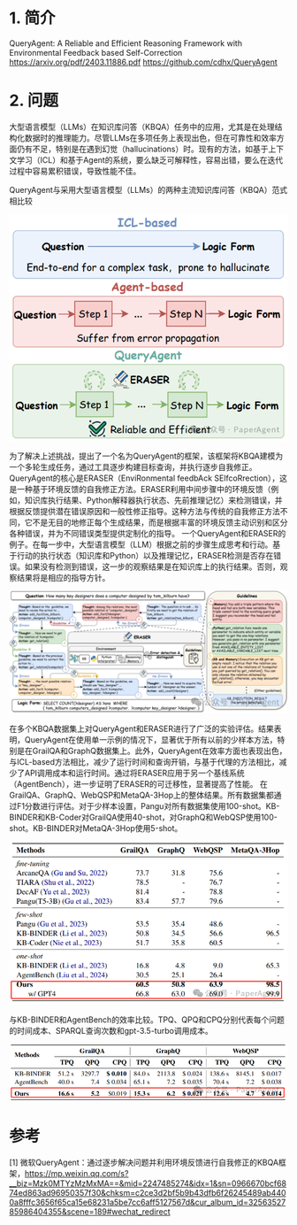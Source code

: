 # 1. 简介

QueryAgent: A Reliable and Efficient Reasoning Framework with Environmental Feedback based Self-Correction 
https://arxiv.org/pdf/2403.11886.pdf
https://github.com/cdhx/QueryAgent

# 2. 问题

大型语言模型（LLMs）在知识库问答（KBQA）任务中的应用，尤其是在处理结构化数据时的推理能力。尽管LLMs在多项任务上表现出色，但在可靠性和效率方面仍有不足，特别是在遇到幻觉（hallucinations）时。现有的方法，如基于上下文学习（ICL）和基于Agent的系统，要么缺乏可解释性，容易出错，要么在迭代过程中容易累积错误，导致性能不佳。

QueryAgent与采用大型语言模型（LLMs）的两种主流知识库问答（KBQA）范式相比较

![](.02_QueryAgent_images/范式比较.png)

为了解决上述挑战，提出了一个名为QueryAgent的框架，该框架将KBQA建模为一个多轮生成任务，通过工具逐步构建目标查询，并执行逐步自我修正。QueryAgent的核心是ERASER（EnviRonmental feedbAck SElfcoRrection），这是一种基于环境反馈的自我修正方法。ERASER利用中间步骤中的环境反馈（例如，知识库执行结果、Python解释器执行状态、先前推理记忆）来检测错误，并根据反馈提供潜在错误原因和一般性修正指导。这种方法与传统的自我修正方法不同，它不是无目的地修正每个生成结果，而是根据丰富的环境反馈主动识别和区分各种错误，并为不同错误类型提供定制化的指导。
一个QueryAgent和ERASER的例子。在每一步中，大型语言模型（LLM）根据之前的步骤生成思考和行动。基于行动的执行状态（知识库和Python）以及推理记忆，ERASER检测是否存在错误。如果没有检测到错误，这一步的观察结果是在知识库上的执行结果。否则，观察结果将是相应的指导方针。

![](.02_QueryAgent_images/流程架构.png)

在多个KBQA数据集上对QueryAgent和ERASER进行了广泛的实验评估。结果表明，QueryAgent在使用单一示例的情况下，显著优于所有以前的少样本方法，特别是在GrailQA和GraphQ数据集上。此外，QueryAgent在效率方面也表现出色，与ICL-based方法相比，减少了运行时间和查询开销，与基于代理的方法相比，减少了API调用成本和运行时间。通过将ERASER应用于另一个基线系统（AgentBench），进一步证明了ERASER的可迁移性，显著提高了性能。
在GrailQA、GraphQ、WebQSP和MetaQA-3Hop上的整体结果。所有数据集都通过F1分数进行评估。对于少样本设置，Pangu对所有数据集使用100-shot。KB-BINDER和KB-Coder对GrailQA使用40-shot，对GraphQ和WebQSP使用100-shot。KB-BINDER对MetaQA-3Hop使用5-shot。

![](.02_QueryAgent_images/性能.png)

与KB-BINDER和AgentBench的效率比较。TPQ、QPQ和CPQ分别代表每个问题的时间成本、SPARQL查询次数和gpt-3.5-turbo调用成本。

![](.02_QueryAgent_images/性能对比.png)

# 参考

[1] 微软QueryAgent：通过逐步解决问题并利用环境反馈进行自我修正的KBQA框架，https://mp.weixin.qq.com/s?__biz=Mzk0MTYzMzMxMA==&mid=2247485274&idx=1&sn=0966670bcf6874ed863ad96950357f30&chksm=c2ce3d2bf5b9b43dfb6f26245489ab4400a8fffc3656f65ca15e68231a5be7cc6aff5127567d&cur_album_id=3256352785986404355&scene=189#wechat_redirect